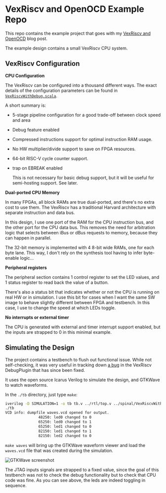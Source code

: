 
# VexRiscv and OpenOCD Example Repo

This repo contains the example project that goes with my [VexRiscv and OpenOCD](https://tomverbeure.github.io/2021/03/06/VexRiscv-and-OpenOCD.html)
blog post.

The example design contains a small VexRiscv CPU system.

## VexRiscv Configuration

**CPU Configuration**

The VexRiscv can be configured into a thousand different ways. The exact details
of the configuration parameters can be found in 
[`VexRiscvWithDebug.scala`](spinal/src/main/scala/cpu/VexRiscvWithDebug.scala).

A short summary is:

* 5-stage pipeline configuration for a good trade-off between clock speed and area
* Debug feature enabled
* Compressed instructions support for optimal instruction RAM usage.
* No HW multiplier/divide support to save on FPGA resources.
* 64-bit RISC-V cycle counter support.
* trap on EBREAK enabled

    This is not necessary for basic debug support, but it will be useful for semi-hosting
    support. See later.

**Dual-ported CPU Memory**

In many FPGAs, all block RAMs are true dual-ported, and there's no extra cost to use them.
The VexRiscv has a traditional Harvard architecture with separate instruction and data bus.

In this design, I use one port of the RAM for the CPU instruction bus, and the other port 
for the CPU data bus.  This removes the need for arbitration logic that selects between iBus or
dBus requests to memory, because they can happen in parallel.

The 32-bit memory is implemented with 4 8-bit wide RAMs, one for each byte lane. This way, 
I don't rely on the synthesis tool having to infer byte-enable logic...

**Peripheral registers**

The peripheral section contains 1 control register to set the LED values, and 1 status
register to read back the value of a button.

There's also a status bit that indicates whether or not the CPU is running on real
HW or in simulation. I use this bit for cases when I want the same SW image to behave
slightly different between FPGA and testbench. In this case, I use to change
the speed at which LEDs toggle. 

**No interrupts or external timer**

The CPU is generated with external and timer interrupt support enabled, but the inputs
are strapped to 0 in this minimal example.

## Simulating the Design

The project contains a testbench to flush out functional issue.  While not self-checking, it was very useful in tracking down 
[a bug](https://github.com/SpinalHDL/VexRiscv/issues/176) in the VexRiscv DebugPlugin that has since been fixed.

It uses the open source Icarus Verilog to simulate the design, and GTKWave to watch waveforms. 

In the `./tb` directory, just type `make`:

```sh
iverilog -D SIMULATION=1 -o tb tb.v ../rtl/top.v ../spinal/VexRiscvWithDebug.v
./tb
VCD info: dumpfile waves.vcd opened for output.
               48250: led0 changed to 0
               65250: led0 changed to 1
               65250: led1 changed to 0
               82150: led1 changed to 1
               82150: led2 changed to 0
```

`make waves` will bring up the GTKWave waveform viewer and load the `waves.vcd` file that was created during
the simulation.

![GTKWave screenshot](/assets/vexriscv_ocd/gtkwave.png)

The JTAG inputs signals are strapped to a fixed value, since the goal of this testbench was not to check
the debug functionality  but to check that CPU code was fine.  As you can see above, the leds are indeed 
toggling in sequence.
